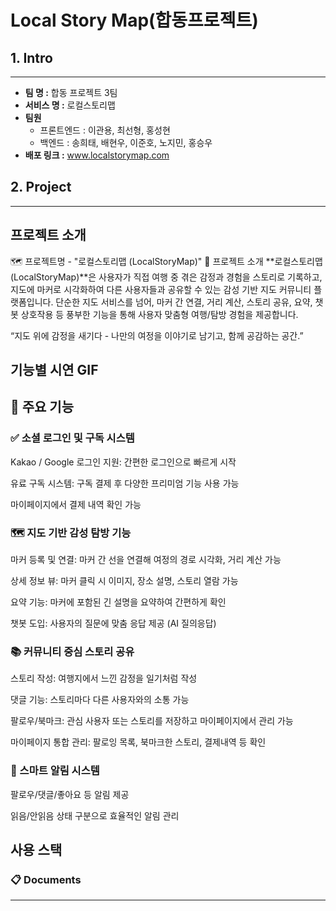 # Local Story Map(합동프로젝트)

## 1. Intro

---

- **팀 명 :** 합동 프로젝트 3팀
- **서비스 명 :** 로컬스토리맵
- **팀원**
    - 프론트엔드 : 이관용, 최선형, 홍성현
    - 백엔드 : 송희태, 배현우, 이준호, 노지민, 홍승우
- **배포 링크 :** www.localstorymap.com

## 2. Project

---

## 프로젝트 소개
🗺️ 프로젝트명 - "로컬스토리맵 (LocalStoryMap)"
🧭 프로젝트 소개
**로컬스토리맵(LocalStoryMap)**은 사용자가 직접 여행 중 겪은 감정과 경험을 스토리로 기록하고, 지도에 마커로 시각화하여 다른 사용자들과 공유할 수 있는 감성 기반 지도 커뮤니티 플랫폼입니다.
단순한 지도 서비스를 넘어, 마커 간 연결, 거리 계산, 스토리 공유, 요약, 챗봇 상호작용 등 풍부한 기능을 통해 사용자 맞춤형 여행/탐방 경험을 제공합니다.

“지도 위에 감정을 새기다 - 나만의 여정을 이야기로 남기고, 함께 공감하는 공간.”

## 기능별 시연 GIF


## 🚀 주요 기능
### ✅ 소셜 로그인 및 구독 시스템
Kakao / Google 로그인 지원: 간편한 로그인으로 빠르게 시작

유료 구독 시스템: 구독 결제 후 다양한 프리미엄 기능 사용 가능

마이페이지에서 결제 내역 확인 가능

### 🗺️ 지도 기반 감성 탐방 기능
마커 등록 및 연결: 마커 간 선을 연결해 여정의 경로 시각화, 거리 계산 가능

상세 정보 뷰: 마커 클릭 시 이미지, 장소 설명, 스토리 열람 가능

요약 기능: 마커에 포함된 긴 설명을 요약하여 간편하게 확인

챗봇 도입: 사용자의 질문에 맞춤 응답 제공 (AI 질의응답)

### 📚 커뮤니티 중심 스토리 공유
스토리 작성: 여행지에서 느낀 감정을 일기처럼 작성

댓글 기능: 스토리마다 다른 사용자와의 소통 가능

팔로우/북마크: 관심 사용자 또는 스토리를 저장하고 마이페이지에서 관리 가능

마이페이지 통합 관리: 팔로잉 목록, 북마크한 스토리, 결제내역 등 확인

### 🔔 스마트 알림 시스템
팔로우/댓글/좋아요 등 알림 제공

읽음/안읽음 상태 구분으로 효율적인 알림 관리

## 사용 스택

### 📋 Documents
---

